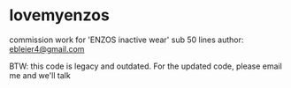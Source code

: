 # lovemyenzos
commission work for 'ENZOS inactive wear' 
sub 50 lines
author: ebleier4@gmail.com

BTW: this code is legacy and outdated. 
For the updated code, please email me and we'll talk
